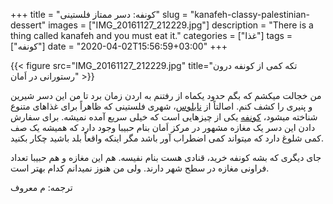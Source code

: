 +++
title = "کونفه: دسر ممتاز فلستینی"
slug = "kanafeh-classy-palestinian-dessert"
images = ["IMG_20161127_212229.jpg"]
description = "There is a thing called kanafeh and you must eat it."
categories = ["غذا"]
tags = ["کونفه"]
date = "2020-04-02T15:56:59+03:00"
+++

{{< figure src="IMG_20161127_212229.jpg" title="تکه کمی از کونفه درون رستورانی در اَمان" >}}

من خجالت میکشم که بگم حدود یکماه از رفتنم به اردن زمان برد تا من این دسر شیرین و پنیری را کشف کنم. اصالتاً از [نابلوس][1]، شهری فلستینی که ظاهراً برای غذاهای متنوع شناخته میشود، [کونفه][2] یکی از چیزهایی است که خیلی سریع آمده نمیشه. برای سفارش دادن این دسر یک مغازه مشهور در مرکز اَمان بنام حبیبا وجود دارد که همیشه یک صف کمی شلوغ دارد که میتواند کمی اضطراب آور باشد مگر اینکه واقعاً بلد باشید چکار بکنید.

<!--more-->

جای دیگری که بشه کونفه خرید، قنادی هست بنام نفیسه. هم این مغازه و هم حبیبا تعداد فراونی مغازه در سطح شهر دارند. ولی من هنوز نمیدانم کدام بهتر است.

ترجمه: م معروف

[1]: https://fa.wikipedia.org/wiki/%D9%86%D8%A7%D8%A8%D9%84%D8%B3
[2]: https://fa.wikipedia.org/wiki/%DA%A9%D9%88%D9%86%D9%81%D9%87
